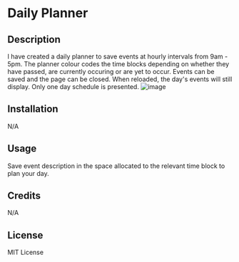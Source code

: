 # Daily Planner

## Description

I have created a daily planner to save events at hourly intervals from 9am - 5pm. The planner colour codes the time blocks depending on whether they have passed, are currently occuring or are yet to occur. Events can be saved and the page can be closed. When reloaded, the day's events will still display. Only one day schedule is presented.
![image](https://github.com/abalsillie/daily-planner/assets/151325250/3afee75e-fe85-4622-b8fa-283ca00d8c84)

## Installation

N/A

## Usage

Save event description in the space allocated to the relevant time block to plan your day.

## Credits

N/A

## License

MIT License
